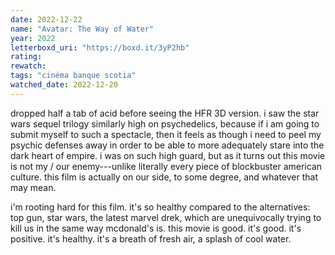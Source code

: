 ```yaml
---
date: 2022-12-22
name: "Avatar: The Way of Water"
year: 2022
letterboxd_uri: "https://boxd.it/3yP2hb"
rating: 
rewatch: 
tags: "cinéma banque scotia"
watched_date: 2022-12-20
---
```


dropped half a tab of acid before seeing the HFR 3D version. i saw the star wars sequel trilogy similarly high on psychedelics, because if i am going to submit myself to such a spectacle, then it feels as though i need to peel my psychic defenses away in order to be able to more adequately stare into the dark heart of empire. i was on such high guard, but as it turns out this movie is not my / our enemy---unlike literally every piece of blockbuster american culture. this film is actually on our side, to some degree, and whatever that may mean.

i'm rooting hard for this film. it's so healthy compared to the alternatives: top gun, star wars, the latest marvel drek, which are unequivocally trying to kill us in the same way mcdonald's is. this movie is good. it's good. it's positive. it's healthy. it's a breath of fresh air, a splash of cool water.

